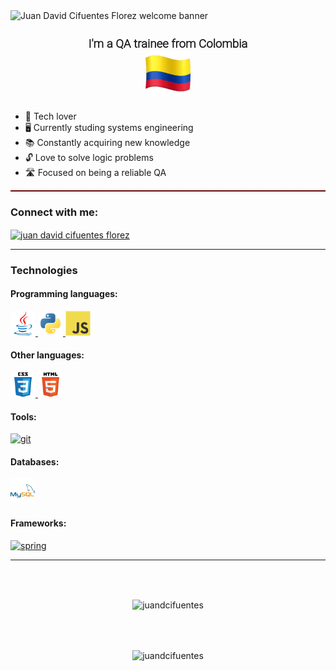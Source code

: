 
<img src="./pics/banner1.gif" alt="Juan David Cifuentes Florez welcome banner"> 

<h3 align="center" style="font-family: 'Roboto Light',sans-serif; font-size:14pt"> 
    I'm a QA trainee from Colombia 
    <br>
    <img src="./pics/col.png" alt="Bandera Colombia">
</h3>

<ul>
    <li>🦾 Tech lover</li>
    <li>🖥️ Currently studing systems engineering</li>
    <li>📚 Constantly acquiring new knowledge</li>
    <li>🔓 Love to solve logic problems</li>
    <li>🛣️ Focused on being a reliable QA</li>
</ul>
<hr style="border-top: 1px dotted red">

<h3 align="left">Connect with me:</h3>

<p align="left">
    <a href="https://linkedin.com/in/juan david cifuentes florez" target="blank"><img align="center" src="https://raw.githubusercontent.com/rahuldkjain/github-profile-readme-generator/master/src/images/icons/Social/linked-in-alt.svg" alt="juan david cifuentes florez" height="30" width="40" /></a>
</p>
<hr>
<h3 align="left">Technologies</h3>
    <div align="left">
        <h4 align="left">Programming languages:</h4>
        <a href="https://www.java.com" target="_blank" rel="noreferrer"> 
            <img src="https://raw.githubusercontent.com/devicons/devicon/master/icons/java/java-original.svg" alt="java" width="40" height="40"/> 
        </a>
        <a href="https://www.python.org" target="_blank" rel="noreferrer"> 
            <img src="https://raw.githubusercontent.com/devicons/devicon/master/icons/python/python-original.svg" alt="python" width="40" height="40"/> 
        </a> 
        <a href="https://developer.mozilla.org/en-US/docs/Web/JavaScript" target="_blank" rel="noreferrer"> 
            <img src="https://raw.githubusercontent.com/devicons/devicon/master/icons/javascript/javascript-original.svg" alt="javascript" width="40" height="40"/>
        </a>
        <br>
        <h4 align="left">Other languages:</h4>
        <a href="https://www.w3schools.com/css/" target="_blank" rel="noreferrer"> 
            <img src="https://raw.githubusercontent.com/devicons/devicon/master/icons/css3/css3-original-wordmark.svg" alt="css3" width="40" height="40"/> 
        </a> 
        <a href="https://www.w3.org/html/" target="_blank" rel="noreferrer"> 
            <img src="https://raw.githubusercontent.com/devicons/devicon/master/icons/html5/html5-original-wordmark.svg" alt="html5" width="40" height="40"/> 
        </a>
        <br>
        <h4 align="left">Tools:</h4>
        <a href="https://git-scm.com/" target="_blank" rel="noreferrer">
            <img src="https://www.vectorlogo.zone/logos/git-scm/git-scm-icon.svg" alt="git" width="40" height="40"/>
        </a>
        <br>
        <h4 align="left">Databases:</h4>
        <a href="https://www.mysql.com/" target="_blank" rel="noreferrer"> 
            <img src="https://raw.githubusercontent.com/devicons/devicon/master/icons/mysql/mysql-original-wordmark.svg" alt="mysql" width="40" height="40"/> 
        </a>
        <br>
        <h4 align="left">Frameworks:</h4>
        <a href="https://spring.io/" target="_blank" rel="noreferrer"> 
            <img src="https://www.vectorlogo.zone/logos/springio/springio-icon.svg" alt="spring" width="40" height="40"/> 
        </a>
    </div>
<hr>
<br><br>

<p align="center">
    <img align="center" src="https://github-readme-stats.vercel.app/api?username=juandcifuentes&show_icons=true&theme=dracula&locale=en" alt="juandcifuentes" />
</p>

<br><br>

<p align="center">
    <img align="center" src="https://github-readme-streak-stats.herokuapp.com/?user=juandcifuentes&theme=dark" alt="juandcifuentes" />
</p>

